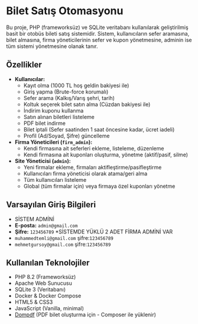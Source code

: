 # Bilet Satış Otomasyonu

Bu proje, PHP (frameworksüz) ve SQLite veritabanı kullanılarak geliştirilmiş basit bir otobüs bileti satış sistemidir. Sistem, kullanıcıların sefer aramasına, bilet almasına, firma yöneticilerinin sefer ve kupon yönetmesine, adminin ise tüm sistemi yönetmesine olanak tanır.
## Özellikler

* **Kullanıcılar:**
    * Kayıt olma (1000 TL hoş geldin bakiyesi ile)
    * Giriş yapma (Brute-force korumalı)
    * Sefer arama (Kalkış/Varış şehri, tarih)
    * Koltuk seçerek bilet satın alma (Cüzdan bakiyesi ile)
    * İndirim kuponu kullanma
    * Satın alınan biletleri listeleme
    * PDF bilet indirme
    * Bilet iptali (Sefer saatinden 1 saat öncesine kadar, ücret iadeli)
    * Profil (Ad/Soyad, Şifre) güncelleme
* **Firma Yöneticileri (`firm_admin`):**
    * Kendi firmasına ait seferleri ekleme, listeleme, düzenleme
    * Kendi firmasına ait kuponları oluşturma, yönetme (aktif/pasif, silme)
* **Site Yöneticisi (`admin`):**
    * Yeni firmalar ekleme, firmaları aktifleştirme/pasifleştirme
    * Kullanıcıları firma yöneticisi olarak atama/geri alma
    * Tüm kullanıcıları listeleme
    * Global (tüm firmalar için) veya firmaya özel kuponları yönetme

## Varsayılan Giriş Bilgileri
* SİSTEM ADMİNİ
* **E-posta:** `admin@gmail.com`
* **Şifre:** `123456789` 
*SİSTEMDE YÜKLÜ 2 ADET FİRMA ADMİNİ VAR
* `muhammedtemli@gmail.com` şifre:`123456789`
* `mehmetgursoy@gmail.com`  şifre:`123456789`


## Kullanılan Teknolojiler

* PHP 8.2 (Frameworksüz)
* Apache Web Sunucusu
* SQLite 3 (Veritabanı)
* Docker & Docker Compose
* HTML5 & CSS3
* JavaScript (Vanilla, minimal)
* [Dompdf](https://github.com/dompdf/dompdf) (PDF bilet oluşturma için - Composer ile yüklenir)
